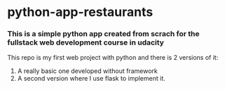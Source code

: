 # python-app-restaurants
### This is a simple python app created from scrach for the fullstack web development course in udacity


This repo is my first web project with python and there is 2 versions of it:
1. A really basic one developed without framework
2. A second version where I use flask to implement it. 
